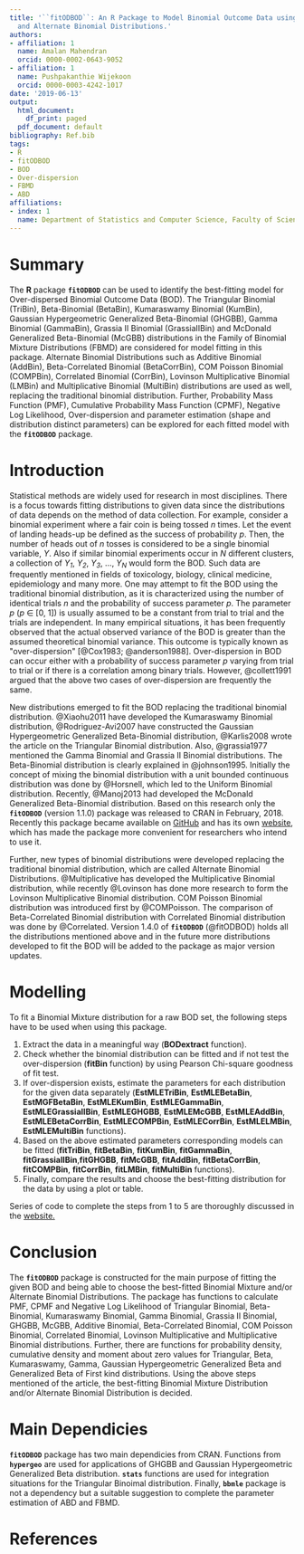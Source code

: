 ```yaml
---
title: '``fitODBOD``: An R Package to Model Binomial Outcome Data using Binomial Mixture
  and Alternate Binomial Distributions.'
authors:
- affiliation: 1
  name: Amalan Mahendran
  orcid: 0000-0002-0643-9052
- affiliation: 1
  name: Pushpakanthie Wijekoon
  orcid: 0000-0003-4242-1017
date: '2019-06-13'
output:
  html_document:
    df_print: paged
  pdf_document: default
bibliography: Ref.bib
tags:
- R
- fitODBOD
- BOD
- Over-dispersion
- FBMD
- ABD
affiliations:
- index: 1
  name: Department of Statistics and Computer Science, Faculty of Science, University of Peradeniya.
---
```


# Summary

The **R** package **``fitODBOD``** can be used to identify the best-fitting
model for Over-dispersed Binomial Outcome Data (BOD). The Triangular
Binomial (TriBin), Beta-Binomial (BetaBin), Kumaraswamy Binomial
(KumBin), Gaussian Hypergeometric Generalized Beta-Binomial (GHGBB),
Gamma Binomial (GammaBin), Grassia II Binomial (GrassiaIIBin) and
McDonald Generalized Beta-Binomial (McGBB) distributions in the Family
of Binomial Mixture Distributions (FBMD) are considered for model
fitting in this package. Alternate Binomial Distributions such as
Additive Binomial (AddBin), Beta-Correlated Binomial (BetaCorrBin), COM
Poisson Binomial (COMPBin), Correlated Binomial (CorrBin), Lovinson
Multiplicative Binomial (LMBin) and Multiplicative Binomial (MultiBin)
distributions are used as well, replacing the traditional binomial
distribution. Further, Probability Mass Function (PMF), Cumulative
Probability Mass Function (CPMF), Negative Log Likelihood,
Over-dispersion and parameter estimation (shape and distribution
distinct parameters) can be explored for each fitted model with the
**``fitODBOD``** package. 

# Introduction

Statistical methods are widely used for research in most disciplines. There is a 
focus towards fitting distributions to given data since the distributions of 
data depends on the method of data collection. For example, consider a binomial
experiment where a fair coin is being tossed *n* times. Let the
event of landing heads-up be defined as the success of probability *p*.
Then, the number of heads out of *n* tosses is considered to be a single
binomial variable, *Y*. Also if similar binomial experiments occur in
*N* different clusters, a collection of *Y<sub>1<sub>*,
*Y<sub>2<sub>*, *Y<sub>3<sub>*, ..., *Y<sub>N<sub>* would form the BOD.
Such data are frequently mentioned in fields of toxicology, biology,
clinical medicine, epidemiology and many more. One may attempt to fit
the BOD using the traditional binomial distribution, as it is
characterized using the number of identical trials *n* and the
probability of success parameter *p*. The parameter *p* (*p* $\in$ [0, 1]) 
is usually assumed to be a constant from trial to trial and
the trials are independent. In many empirical situations, it has been
frequently observed that the actual observed variance of the BOD is
greater than the assumed theoretical binomial variance. This outcome is
typically known as "over-dispersion" [@Cox1983; @anderson1988].
Over-dispersion in BOD can occur either with a probability of success
parameter *p* varying from trial to trial or if there is a correlation
among binary trials. However, @collett1991 argued that the above two
cases of over-dispersion are frequently the same.

New distributions emerged to fit the BOD replacing the traditional
binomial distribution. @Xiaohu2011 have developed the
Kumaraswamy Binomial distribution, @Rodriguez-Avi2007 have
constructed the Gaussian Hypergeometric Generalized Beta-Binomial
distribution, @Karlis2008 wrote the article on the
Triangular Binomial distribution. Also, @grassia1977 mentioned the 
Gamma Binomial and Grassia II Binomial distributions. The Beta-Binomial 
distribution is clearly explained in @johnson1995. Initially the concept 
of mixing the binomial distribution with a unit bounded continuous distribution 
was done by @Horsnell, which led to the Uniform Binomial distribution. 
Recently, @Manoj2013 had developed the McDonald Generalized Beta-Binomial 
distribution. Based on this research only the **``fitODBOD``** (version 1.1.0) 
package was released to CRAN in February, 2018. Recently this package became 
available on [GitHub](https://github.com/Amalan-ConStat/R-fitODBOD) 
and has its own [website](https://amalan-constat.github.io/R-fitODBOD/index.html), 
which has made the package more convenient for researchers who intend to use it.

Further, new types of binomial distributions were developed replacing the
traditional binomial distribution, which are called Alternate
Binomial Distributions. @Multiplicative has developed the Multiplicative
Binomial distribution, while recently @Lovinson has done more
research to form the Lovinson Multiplicative Binomial distribution. COM
Poisson Binomial distribution was introduced first by @COMPoisson. 
The comparison of Beta-Correlated Binomial distribution with
Correlated Binomial distribution was done by @Correlated.
Version 1.4.0 of **``fitODBOD``** (@fitODBOD) holds all the distributions mentioned 
above and in the future more distributions developed to fit the BOD will
be added to the package as major version updates.

# Modelling

To fit a Binomial Mixture distribution for a raw BOD set, the following
steps have to be used when using this package.

1.  Extract the data in a meaningful way (**BODextract** function).
2.  Check whether the binomial distribution can be fitted and if not
    test the over-dispersion (**fitBin** function) by using Pearson
    Chi-square goodness of fit test.
3.  If over-dispersion exists, estimate the parameters for each
    distribution for the given data separately (**EstMLETriBin**,
    **EstMLEBetaBin**, **EstMGFBetaBin**, **EstMLEKumBin**,
    **EstMLEGammaBin**, **EstMLEGrassiaIIBin**, **EstMLEGHGBB**,
    **EstMLEMcGBB**, **EstMLEAddBin**, **EstMLEBetaCorrBin**,
    **EstMLECOMPBin**, **EstMLECorrBin**, **EstMLELMBin**,
    **EstMLEMultiBin** functions).
4.  Based on the above estimated parameters corresponding models can be
    fitted (**fitTriBin**, **fitBetaBin**, **fitKumBin**, **fitGammaBin**, 
    **fitGrassiaIIBin**,**fitGHGBB**, **fitMcGBB**, **fitAddBin**,
    **fitBetaCorrBin**, **fitCOMPBin**, **fitCorrBin**, **fitLMBin**,
    **fitMultiBin** functions).
5.  Finally, compare the results and choose the best-fitting distribution
    for the data by using a plot or table.

Series of code to complete the steps from 1 to 5 are thoroughly discussed in 
the [website.](https://amalan-constat.github.io/R-fitODBOD/articles/BMDs_and_ABDs_fitxxxBin.html) 

# Conclusion

The **``fitODBOD``** package is constructed for the main purpose of fitting
the given BOD and being able to choose the best-fitted Binomial Mixture
and/or Alternate Binomial Distributions. The package has functions to
calculate PMF, CPMF and Negative Log Likelihood of Triangular Binomial,
Beta-Binomial, Kumaraswamy Binomial, Gamma Binomial, Grassia II
Binomial, GHGBB, McGBB, Additive Binomial, Beta-Correlated Binomial, COM
Poisson Binomial, Correlated Binomial, Lovinson Multiplicative and
Multiplicative Binomial distributions. Further, there are
functions for probability density, cumulative density and moment about
zero values for Triangular, Beta, Kumaraswamy, Gamma, Gaussian Hypergeometric 
Generalized Beta and Generalized Beta of First kind distributions. Using the 
above steps mentioned of the article, the best-fitting Binomial Mixture 
Distribution and/or Alternate Binomial Distribution is decided.

# Main Dependicies

**``fitODBOD``** package has two main dependicies from CRAN. Functions from 
**``hypergeo``** are used for applications of GHGBB and Gaussian Hypergeometric 
Generalized Beta distribution. **``stats``** functions are used for integration 
situations for the Triangular Binoimal distribution. Finally, **``bbmle``** 
package is not a dependency but a suitable suggestion to complete the parameter 
estimation of ABD and FBMD.

# References

